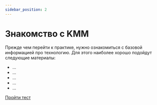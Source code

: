```yaml
---
sidebar_position: 2
---
```


# Знакомство с KMM

Прежде чем перейти к практике, нужно ознакомиться с базовой информацией про технологию. Для этого наиболее хорошо подойдут следующие материалы:

- ...
- ...
- ...
- ...
- ...

[Пройти тест](#)
